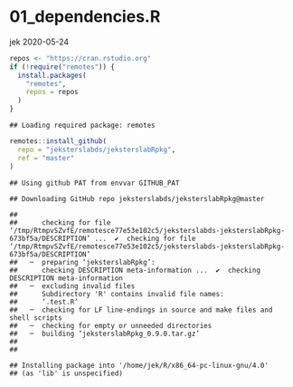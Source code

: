 01\_dependencies.R
================
jek
2020-05-24

``` r
repos <- "https://cran.rstudio.org"
if (!require("remotes")) {
  install.packages(
    "remotes",
    repos = repos
  )
}
```

    ## Loading required package: remotes

``` r
remotes::install_github(
  repo = "jeksterslabds/jeksterslabRpkg",
  ref = "master"
)
```

    ## Using github PAT from envvar GITHUB_PAT

    ## Downloading GitHub repo jeksterslabds/jeksterslabRpkg@master

    ## 
    ##      checking for file ‘/tmp/RtmpvSZvfE/remotesce77e53e102c5/jeksterslabds-jeksterslabRpkg-673bf5a/DESCRIPTION’ ...  ✔  checking for file ‘/tmp/RtmpvSZvfE/remotesce77e53e102c5/jeksterslabds-jeksterslabRpkg-673bf5a/DESCRIPTION’
    ##   ─  preparing ‘jeksterslabRpkg’:
    ##      checking DESCRIPTION meta-information ...  ✔  checking DESCRIPTION meta-information
    ##   ─  excluding invalid files
    ##      Subdirectory 'R' contains invalid file names:
    ##      ‘.test.R’
    ##   ─  checking for LF line-endings in source and make files and shell scripts
    ##   ─  checking for empty or unneeded directories
    ##   ─  building ‘jeksterslabRpkg_0.9.0.tar.gz’
    ##      
    ## 

    ## Installing package into '/home/jek/R/x86_64-pc-linux-gnu/4.0'
    ## (as 'lib' is unspecified)
